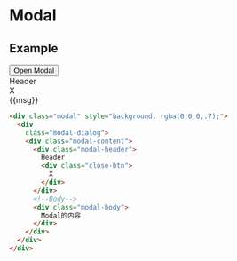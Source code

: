# Modal

## Example

<div class="playground text-center">
  <button class="btn btn-primary" @click="openModal">Open Modal</button>
  <div class="modal" :class="show_modal && 'show'" id="simple-modal" @click="hiddenModal">
    <div class="modal-dialog" @click.stop="">
      <div class="modal-content">
        <div class="modal-header">
          Header
          <div class="close-btn" @click="hiddenModal">
            X
          </div>
        </div>
        <!--Body-->
        <div class="modal-body">
          {{msg}}
        </div>
      </div>
    </div>
  </div>
</div>

<script>
  import { h, ref } from 'vue'
  export default {
    data: function(){
      return {
        msg: '弹窗',
        show_modal: false
      }
    },
    methods: {
      openModal: function(){
        this.show_modal = true
      },
      hiddenModal: function(){
        this.show_modal = false
      }
    }
  }
</script>

```html
<div class="modal" style="background: rgba(0,0,0,.7);">
  <div
    class="modal-dialog">
    <div class="modal-content">
      <div class="modal-header">
        Header
        <div class="close-btn">
          X
        </div>
      </div>
      <!--Body-->
      <div class="modal-body">
        Modal的内容
      </div>
    </div>
  </div>
</div>
```
